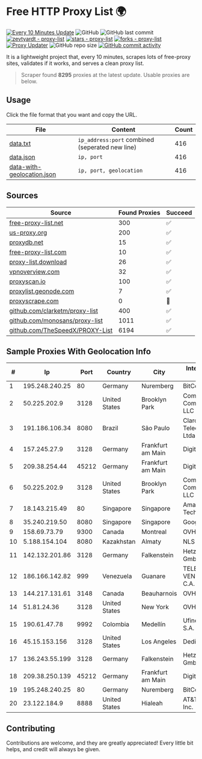 
# Free HTTP Proxy List 🌍

[![Every 10 Minutes Update](https://github.com/mertguvencli/http-proxy-list/actions/workflows/main.yml/badge.svg?branch=main)](https://github.com/mertguvencli/http-proxy-list/actions/workflows/main.yml)
![GitHub](https://img.shields.io/github/license/mertguvencli/http-proxy-list)
![GitHub last commit](https://img.shields.io/github/last-commit/mertguvencli/http-proxy-list)
[![zevtyardt - proxy-list](https://img.shields.io/static/v1?label=zevtyardt&message=proxy-list&color=blue&logo=github)](https://github.com/zevtyardt/proxy-list "Go to GitHub repo")
[![stars - proxy-list](https://img.shields.io/github/stars/zevtyardt/proxy-list?style=social)](https://github.com/zevtyardt/proxy-list)
[![forks - proxy-list](https://img.shields.io/github/forks/zevtyardt/proxy-list?style=social)](https://github.com/zevtyardt/proxy-list)
[![Proxy Updater](https://github.com/zevtyardt/proxy-list/workflows/Proxy%20Updater/badge.svg)](https://github.com/zevtyardt/proxy-list/actions?query=workflow:"Proxy+Updater")
![GitHub repo size](https://img.shields.io/github/repo-size/zevtyardt/proxy-list)
[![GitHub commit activity](https://img.shields.io/github/commit-activity/m/zevtyardt/proxy-list?logo=commits)](https://github.com/zevtyardt/proxy-list/commits/main)

It is a lightweight project that, every 10 minutes, scrapes lots of free-proxy sites, validates if it works, and serves a clean proxy list.

> Scraper found **8295** proxies at the latest update. Usable proxies are below.

## Usage

Click the file format that you want and copy the URL.

|File|Content|Count|
|----|-------|-----|
|[data.txt](https://raw.githubusercontent.com/mertguvencli/http-proxy-list/main/proxy-list/data.txt)|`ip_address:port` combined (seperated new line)|416|
|[data.json](https://raw.githubusercontent.com/mertguvencli/http-proxy-list/main/proxy-list/data.json)|`ip, port`|416|
|[data-with-geolocation.json](https://raw.githubusercontent.com/mertguvencli/http-proxy-list/main/proxy-list/data-with-geolocation.json)|`ip, port, geolocation`|416|

## Sources

|Source|Found Proxies|Succeed|
|------|-------------|-------|
|[free-proxy-list.net](https://free-proxy-list.net)|300|✅|
|[us-proxy.org](https://www.us-proxy.org)|200|✅|
|[proxydb.net](http://proxydb.net)|15|✅|
|[free-proxy-list.com](https://free-proxy-list.com/?page=&port=&type%5B%5D=http&type%5B%5D=https&up_time=0&search=Search)|10|✅|
|[proxy-list.download](https://www.proxy-list.download/HTTP)|26|✅|
|[vpnoverview.com](https://vpnoverview.com/privacy/anonymous-browsing/free-proxy-servers)|32|✅|
|[proxyscan.io](https://www.proxyscan.io)|100|✅|
|[proxylist.geonode.com](https://proxylist.geonode.com/api/proxy-list?limit=300&page=1&sort_by=lastChecked&sort_type=desc&protocols=http,https)|7|✅|
|[proxyscrape.com](https://api.proxyscrape.com/v2/?request=displayproxies&protocol=http&timeout=10000&country=all&ssl=all&anonymity=all)|0|🚫|
|[github.com/clarketm/proxy-list](https://raw.githubusercontent.com/clarketm/proxy-list/master/proxy-list-raw.txt)|400|✅|
|[github.com/monosans/proxy-list](https://raw.githubusercontent.com/monosans/proxy-list/main/proxies/http.txt)|1011|✅|
|[github.com/TheSpeedX/PROXY-List](https://raw.githubusercontent.com/TheSpeedX/PROXY-List/master/http.txt)|6194|✅|


## Sample Proxies With Geolocation Info

|#|Ip|Port|Country|City|Internet Service Provider|
|-|--|----|-------|----|-------------------------|
|1|195.248.240.25|80|Germany|Nuremberg|BitCommand|
|2|50.225.202.9|3128|United States|Brooklyn Park|Comcast Cable Communications, LLC|
|3|191.186.106.34|8080|Brazil|São Paulo|Claro NXT Telecomunicacoes Ltda|
|4|157.245.27.9|3128|Germany|Frankfurt am Main|DigitalOcean, LLC|
|5|209.38.254.44|45212|Germany|Frankfurt am Main|DigitalOcean, LLC|
|6|50.225.202.9|3128|United States|Brooklyn Park|Comcast Cable Communications, LLC|
|7|18.143.215.49|80|Singapore|Singapore|Amazon Technologies Inc.|
|8|35.240.219.50|8080|Singapore|Singapore|Google LLC|
|9|158.69.73.79|9300|Canada|Montreal|OVH SAS|
|10|5.188.154.104|8080|Kazakhstan|Almaty|NLS|
|11|142.132.201.86|3128|Germany|Falkenstein|Hetzner Online GmbH|
|12|186.166.142.82|999|Venezuela|Guanare|TELEFONICA VENEZOLANA, C.A.|
|13|144.217.131.61|3148|Canada|Beauharnois|OVH Hosting|
|14|51.81.24.36|3128|United States|New York|OVH US LLC|
|15|190.61.47.78|9992|Colombia|Medellín|Ufinet Panama S.A.|
|16|45.15.153.156|3128|United States|Los Angeles|DediPath|
|17|136.243.55.199|3128|Germany|Falkenstein|Hetzner Online GmbH|
|18|209.38.250.139|45212|Germany|Frankfurt am Main|DigitalOcean, LLC|
|19|195.248.240.25|80|Germany|Nuremberg|BitCommand|
|20|23.122.184.9|8888|United States|Hialeah|AT&T Services, Inc.|



## Contributing

Contributions are welcome, and they are greatly appreciated! Every
little bit helps, and credit will always be given.

